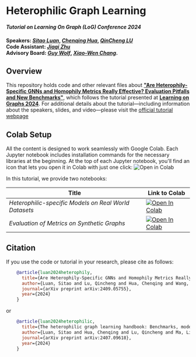 # Heterophilic Graph Learning <br>
***Tutorial on Learning On Graph (LoG) Conference 2024***
#### Speakers: [*Sitao Luan*](https://scholar.google.com/citations?user=Ouoi7yYAAAAJ&hl=zh-CN&oi=sra), [*Chenqing Hua*](https://willhua127.github.io/), [*QinCheng LU*](https://scholar.google.com/citations?user=7AeDHiMAAAAJ&hl=en)<br>Code Assistant: [*Jiaqi Zhu*](https://www.linkedin.com/in/jackie-zhu1905/)<br>Advisory Board: [*Guy Wolf*](https://mila.quebec/en/directory/guy-wolf), [*Xiao-Wen Chang*](https://www.cs.mcgill.ca/~chang/).

## Overview

This repository holds code and other relevant files about
**["Are Heterophily-Specific GNNs and Homophily Metrics Really Effective? Evaluation Pitfalls and New Benchmarks"](https://arxiv.org/abs/2409.05755)**, 
which follows the tutorial presented at [**Learning on Graphs 2024**](https://logconference.org/).
For additional details about the tutorial—including information about the speakers, slides, and video—please visit the 
[official tutorial webpage](https://sites.google.com/mila.quebec/heterophilic-graph-learning/home) 



## Colab Setup

All the content is designed to work seamlessly with Google Colab. 
Each Jupyter notebook includes installation commands for the necessary libraries at the beginning. 
At the top of each Jupyter notebook, you'll find an icon that lets you open it in Colab with just one click:
![Open in Colab](https://colab.research.google.com/assets/colab-badge.svg)

In this tutorial, we provide two notebooks: 

| Title                                     | Link to Colab                                                                                                                                                                                                                        |
|-------------------------------------------|--------------------------------------------------------------------------------------------------------------------------------------------------------------------------------------------------------------------------------------|
| *Heterophilic-specific Models on Real World Datasets*     | [![Open In Colab](https://colab.research.google.com/assets/colab-badge.svg)](https://colab.research.google.com/github/jzhu1905/HeterophilicGraphLearningTutorial/blob/main/01_Part_I_Graph_Models_on_Real_World_Dataset.ipynb)       |
| *Evaluation of Metrics on Synthetic Graphs* | [![Open In Colab](https://colab.research.google.com/assets/colab-badge.svg)](https://colab.research.google.com/github/turja16/HeterophilicGraphLearningTutorial/blob/main/02_Part_II_Heterophily_Metrics_on_Synthetic_Graphs.ipynb) |


## Citation
If you use the code or tutorial in your research, please cite as follows:
```bibtex
    @article{luan2024heterophily,
      title={Are Heterophily-Specific GNNs and Homophily Metrics Really Effective? Evaluation Pitfalls and New Benchmarks},
      author={Luan, Sitao and Lu, Qincheng and Hua, Chenqing and Wang, Xinyu and Zhu, Jiaqi and Chang, Xiao-Wen and Wolf, Guy and Tang, Jian},
      journal={arXiv preprint arXiv:2409.05755},
      year={2024}
    }
```
or
```bibtex
    @article{luan2024heterophilic,
      title={The heterophilic graph learning handbook: Benchmarks, models, theoretical analysis, applications and challenges},
      author={Luan, Sitao and Hua, Chenqing and Lu, Qincheng and Ma, Liheng and Wu, Lirong and Wang, Xinyu and Xu, Minkai and Chang, Xiao-Wen and Precup, Doina and Ying, Rex and others},
      journal={arXiv preprint arXiv:2407.09618},
      year={2024}
    }
```


